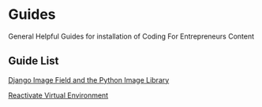Guides
======

General Helpful Guides for installation of Coding For Entrepreneurs Content


## Guide List
[Django Image Field and the Python Image Library](./imagefield_and_pillow.md)

[Reactivate Virtual Environment](./reactivate_virtualenv.md)